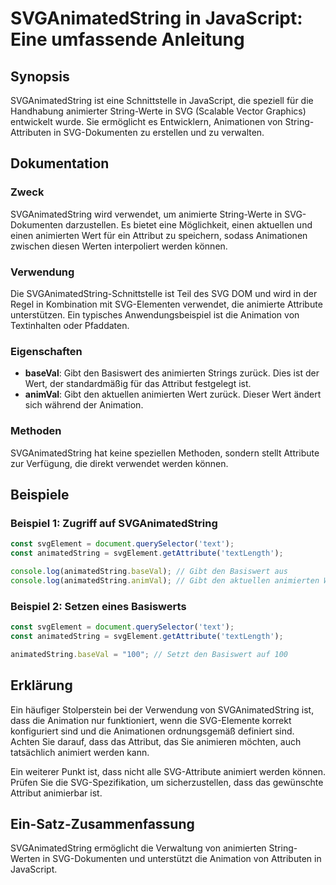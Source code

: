 <!--
Meta Description: # SVGAnimatedString in JavaScript: Eine umfassende Anleitung ## Synopsis SVGAnimatedString ist eine Schnittstelle in JavaScript, die speziell für die ...
Meta Keywords: die, svg, svganimatedstring, ist, javascript
-->

# SVGAnimatedString in JavaScript: Eine umfassende Anleitung

## Synopsis
SVGAnimatedString ist eine Schnittstelle in JavaScript, die speziell für die Handhabung animierter String-Werte in SVG (Scalable Vector Graphics) entwickelt wurde. Sie ermöglicht es Entwicklern, Animationen von String-Attributen in SVG-Dokumenten zu erstellen und zu verwalten.

## Dokumentation
### Zweck
SVGAnimatedString wird verwendet, um animierte String-Werte in SVG-Dokumenten darzustellen. Es bietet eine Möglichkeit, einen aktuellen und einen animierten Wert für ein Attribut zu speichern, sodass Animationen zwischen diesen Werten interpoliert werden können.

### Verwendung
Die SVGAnimatedString-Schnittstelle ist Teil des SVG DOM und wird in der Regel in Kombination mit SVG-Elementen verwendet, die animierte Attribute unterstützen. Ein typisches Anwendungsbeispiel ist die Animation von Textinhalten oder Pfaddaten.

### Eigenschaften
- **baseVal**: Gibt den Basiswert des animierten Strings zurück. Dies ist der Wert, der standardmäßig für das Attribut festgelegt ist.
- **animVal**: Gibt den aktuellen animierten Wert zurück. Dieser Wert ändert sich während der Animation.

### Methoden
SVGAnimatedString hat keine speziellen Methoden, sondern stellt Attribute zur Verfügung, die direkt verwendet werden können.

## Beispiele
### Beispiel 1: Zugriff auf SVGAnimatedString
```javascript
const svgElement = document.querySelector('text');
const animatedString = svgElement.getAttribute('textLength');

console.log(animatedString.baseVal); // Gibt den Basiswert aus
console.log(animatedString.animVal); // Gibt den aktuellen animierten Wert aus
```

### Beispiel 2: Setzen eines Basiswerts
```javascript
const svgElement = document.querySelector('text');
const animatedString = svgElement.getAttribute('textLength');

animatedString.baseVal = "100"; // Setzt den Basiswert auf 100
```

## Erklärung
Ein häufiger Stolperstein bei der Verwendung von SVGAnimatedString ist, dass die Animation nur funktioniert, wenn die SVG-Elemente korrekt konfiguriert sind und die Animationen ordnungsgemäß definiert sind. Achten Sie darauf, dass das Attribut, das Sie animieren möchten, auch tatsächlich animiert werden kann.

Ein weiterer Punkt ist, dass nicht alle SVG-Attribute animiert werden können. Prüfen Sie die SVG-Spezifikation, um sicherzustellen, dass das gewünschte Attribut animierbar ist.

## Ein-Satz-Zusammenfassung
SVGAnimatedString ermöglicht die Verwaltung von animierten String-Werten in SVG-Dokumenten und unterstützt die Animation von Attributen in JavaScript.